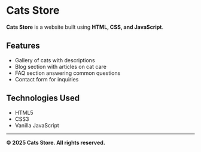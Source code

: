 # Cats Store

**Cats Store** is a website built using **HTML, CSS, and JavaScript**.  

## Features
- Gallery of cats with descriptions
- Blog section with articles on cat care
- FAQ section answering common questions
- Contact form for inquiries

## Technologies Used
- HTML5
- CSS3
- Vanilla JavaScript

---

**© 2025 Cats Store. All rights reserved.**


